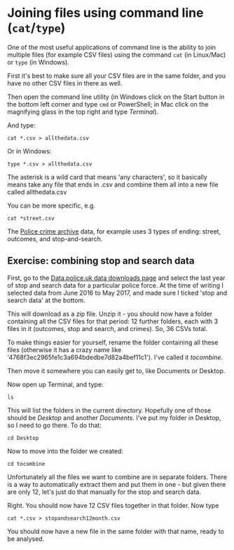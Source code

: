 # Joining files using command line (`cat`/`type`)

One of the most useful applications of command line is the ability to join multiple files (for example CSV files) using the command `cat` (in Linux/Mac) or `type` (in Windows).

First it's best to make sure all your CSV files are in the same folder, and you have no other CSV files in there as well.

Then open the command line utility (in Windows click on the Start button in the bottom left corner and type `cmd` or PowerShell; in Mac click on the magnifying glass in the top right and type *Terminal*).

And type:

`cat *.csv > allthedata.csv`

Or in Windows:

`type *.csv > allthedata.csv`

The asterisk is a wild card that means 'any characters', so it basically means take any file that ends in .csv and combine them all into a new file called allthedata.csv

You can be more specific, e.g.

`cat *street.csv`

The [Police crime archive](https://data.police.uk/data/archive/) data, for example uses 3 types of ending: street, outcomes, and stop-and-search.

## Exercise: combining stop and search data

First, go to the [Data.police.uk data downloads page](https://data.police.uk/data/) and select the last year of stop and search data for a particular police force. At the time of writing I selected data from June 2016 to May 2017, and made sure I ticked 'stop and search data' at the bottom.

This will download as a zip file. Unzip it - you should now have a folder containing all the CSV files for that period: 12 further folders, each with 3 files in it (outcomes, stop and search, and crimes). So, 36 CSVs total.

To make things easier for yourself, rename the folder containing all these files (otherwise it has a crazy name like '4768f3ec2965fe1c3a694bdedbe7d82a4bef11c1'). I've called it *tocombine*.

Then move it somewhere you can easily get to, like Documents or Desktop.

Now open up Terminal, and type:

`ls`

This will list the folders in the current directory. Hopefully one of those should be *Desktop* and another *Documents*. I've put my folder in Desktop, so I need to go there. To do that:

`cd Desktop`

Now to move into the folder we created:

`cd tocombine`

Unfortunately all the files we want to combine are in separate folders. There is a way to automatically extract them and put them in one - but given there are only 12, let's just do that manually for the stop and search data.

Right. You should now have 12 CSV files together in that folder. Now type

`cat *.csv > stopandsearch12month.csv`

You should now have a new file in the same folder with that name, ready to be analysed.
